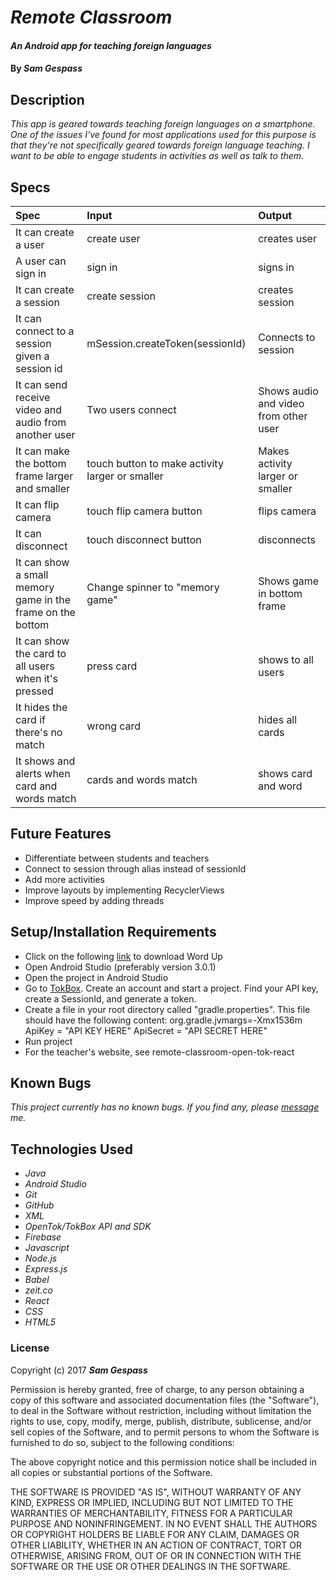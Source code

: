 # _Remote Classroom_

#### _An Android app for teaching foreign languages_

#### By _**Sam Gespass**_

## Description

_This app is geared towards teaching foreign languages on a smartphone. One of the issues I've found for most applications used for this purpose is that they're not specifically geared towards foreign language teaching. I want to be able to engage students in activities as well as talk to them._

## Specs

| Spec | Input | Output |
| :-------------     | :------------- | :------------- |
| It can create a user | create user | creates user |
| A user can sign in | sign in | signs in |
| It can create a session | create session | creates session |
| It can connect to a session given a session id | mSession.createToken(sessionId) | Connects to session |
| It can send receive video and audio from another user | Two users connect | Shows audio and video from other user |
| It can make the bottom frame larger and smaller | touch button to make activity larger or smaller | Makes activity larger or smaller |
| It can flip camera | touch flip camera button | flips camera |
| It can disconnect | touch disconnect button | disconnects |
| It can show a small memory game in the frame on the bottom | Change spinner to "memory game" | Shows game in bottom frame |
| It can show the card to all users when it's pressed | press card | shows to all users |
| It hides the card if there's no match | wrong card | hides all cards |
| It shows and alerts when card and words match | cards and words match | shows card and word |

## Future Features

* Differentiate between students and teachers
* Connect to session through alias instead of sessionId
* Add more activities
* Improve layouts by implementing RecyclerViews
* Improve speed by adding threads

## Setup/Installation Requirements

* Click on the following [link](https://github.com/darthtoad/RemoteClassroomOpenTok) to download Word Up
* Open Android Studio (preferably version 3.0.1)
* Open the project in Android Studio
* Go to [TokBox](https://TokBox.com/). Create an account and start a project. Find your API key, create a SessionId, and generate a token.
* Create a file in your root directory called "gradle.properties". This file should have the following content: org.gradle.jvmargs=-Xmx1536m  ApiKey = "API KEY HERE" ApiSecret = "API SECRET HERE"
* Run project
* For the teacher's website, see remote-classroom-open-tok-react

## Known Bugs

_This project currently has no known bugs. If you find any, please [message](mailto:darth.toad@gmail.com) me._

## Technologies Used

* _Java_
* _Android Studio_
* _Git_
* _GitHub_
* _XML_
* _OpenTok/TokBox API and SDK_
* _Firebase_
* _Javascript_
* _Node.js_
* _Express.js_
* _Babel_
* _zeit.co_
* _React_
* _CSS_
* _HTML5_

### License

Copyright (c) 2017 ****_Sam Gespass_****

Permission is hereby granted, free of charge, to any person obtaining a copy of this software and associated documentation files (the "Software"), to deal in the Software without restriction, including without limitation the rights to use, copy, modify, merge, publish, distribute, sublicense, and/or sell copies of the Software, and to permit persons to whom the Software is furnished to do so, subject to the following conditions:

The above copyright notice and this permission notice shall be included in all copies or substantial portions of the Software.

THE SOFTWARE IS PROVIDED "AS IS", WITHOUT WARRANTY OF ANY KIND, EXPRESS OR IMPLIED, INCLUDING BUT NOT LIMITED TO THE WARRANTIES OF MERCHANTABILITY, FITNESS FOR A PARTICULAR PURPOSE AND NONINFRINGEMENT. IN NO EVENT SHALL THE AUTHORS OR COPYRIGHT HOLDERS BE LIABLE FOR ANY CLAIM, DAMAGES OR OTHER LIABILITY, WHETHER IN AN ACTION OF CONTRACT, TORT OR OTHERWISE, ARISING FROM, OUT OF OR IN CONNECTION WITH THE SOFTWARE OR THE USE OR OTHER DEALINGS IN THE SOFTWARE.